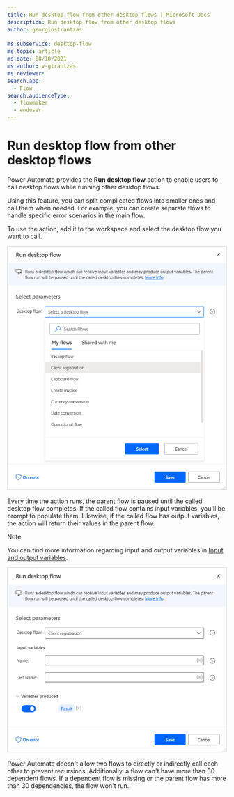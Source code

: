```yaml
---
title: Run desktop flow from other desktop flows | Microsoft Docs
description: Run desktop flow from other desktop flows
author: georgiostrantzas

ms.subservice: desktop-flow
ms.topic: article
ms.date: 08/10/2021
ms.author: v-gtrantzas
ms.reviewer:
search.app: 
  - Flow
search.audienceType: 
  - flowmaker
  - enduser
---
```


# Run desktop flow from other desktop flows

Power Automate provides the **Run desktop flow** action to enable users to call desktop flows while running other desktop flows.

Using this feature, you can split complicated flows into smaller ones and call them when needed. For example, you can create separate flows to handle specific error scenarios in the main flow.

To use the action, add it to the workspace and select the desktop flow you want to call. 

![Screenshot of the Run desktop flow action](media/run-desktop-flow-action/run-desktop-flow-action.png)

Every time the action runs, the parent flow is paused until the called desktop flow completes. If the called flow contains input variables, you'll be prompt to populate them. Likewise, if the called flow has output variables, the action will return their values in the parent flow. 

> [!NOTE]
> You can find more information regarding input and output variables in [Input and output variables](../manage-variables.md#input-and-output-variables).

![Screenshot of the Run desktop flow action](media/run-desktop-flow-action/run-desktop-flow-action-produced-variables.png)

Power Automate doesn't allow two flows to directly or indirectly call each other to prevent recursions. Additionally, a flow can't have more than 30 dependent flows. If a dependent flow is missing or the parent flow has more than 30 dependencies, the flow won't run.